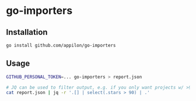 # go-importers

## Installation

```sh
go install github.com/appilon/go-importers
```

## Usage

```sh
GITHUB_PERSONAL_TOKEN=... go-importers > report.json

# JQ can be used to filter output, e.g. if you only want projects w/ >90 stars
cat report.json | jq -r '.[] | select(.stars > 90) | .'
```
